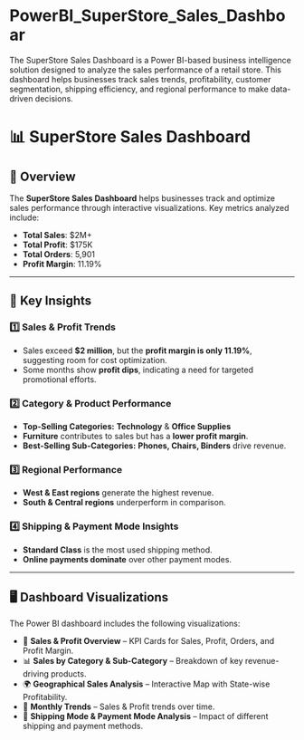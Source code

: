 # PowerBI_SuperStore_Sales_Dashboar
The SuperStore Sales Dashboard is a Power BI-based business intelligence solution designed to analyze the sales performance of a retail store. This dashboard helps businesses track sales trends, profitability, customer segmentation, shipping efficiency, and regional performance to make data-driven decisions.
# 📊 SuperStore Sales Dashboard

## 🚀 Overview
The **SuperStore Sales Dashboard** helps businesses track and optimize sales performance through interactive visualizations. Key metrics analyzed include:

- **Total Sales**: $2M+
- **Total Profit**: $175K
- **Total Orders**: 5,901
- **Profit Margin**: 11.19%

---

## 📌 Key Insights
### **1️⃣ Sales & Profit Trends**
- Sales exceed **$2 million**, but the **profit margin is only 11.19%**, suggesting room for cost optimization.
- Some months show **profit dips**, indicating a need for targeted promotional efforts.

### **2️⃣ Category & Product Performance**
- **Top-Selling Categories:** **Technology** & **Office Supplies**
- **Furniture** contributes to sales but has a **lower profit margin**.
- **Best-Selling Sub-Categories:** **Phones, Chairs, Binders** drive revenue.

### **3️⃣ Regional Performance**
- **West & East regions** generate the highest revenue.
- **South & Central regions** underperform in comparison.

### **4️⃣ Shipping & Payment Mode Insights**
- **Standard Class** is the most used shipping method.
- **Online payments dominate** over other payment modes.

---

## 🖥️ Dashboard Visualizations
The Power BI dashboard includes the following visualizations:

- 📌 **Sales & Profit Overview** – KPI Cards for Sales, Profit, Orders, and Profit Margin.
- 📊 **Sales by Category & Sub-Category** – Breakdown of key revenue-driving products.
- 🌍 **Geographical Sales Analysis** – Interactive Map with State-wise Profitability.
- 📅 **Monthly Trends** – Sales & Profit trends over time.
- 🚚 **Shipping Mode & Payment Mode Analysis** – Impact of different shipping and payment methods.
